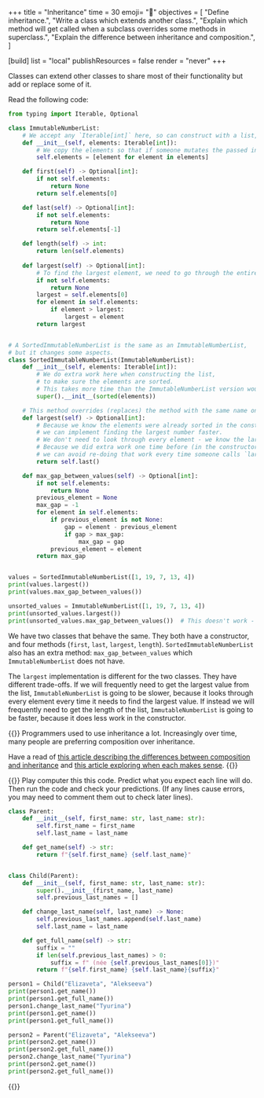 +++
title = "Inheritance"
time = 30
emoji= "🌳"
objectives = [
  "Define inheritance.",
  "Write a class which extends another class.",
  "Explain which method will get called when a subclass overrides some methods in superclass.",
  "Explain the difference between inheritance and composition.",
]

[build]
  list = "local"
  publishResources = false
  render = "never"
+++

Classes can extend other classes to share most of their functionality but add or replace some of it.

Read the following code:

```python
from typing import Iterable, Optional

class ImmutableNumberList:
    # We accept any `Iterable[int]` here, so can construct with a list, a set, or anything else that can be iterated.
    def __init__(self, elements: Iterable[int]):
        # We copy the elements so that if someone mutates the passed in elements list, our copy won't be mutated.
        self.elements = [element for element in elements]

    def first(self) -> Optional[int]:
        if not self.elements:
            return None
        return self.elements[0]

    def last(self) -> Optional[int]:
        if not self.elements:
            return None
        return self.elements[-1]

    def length(self) -> int:
        return len(self.elements)
    
    def largest(self) -> Optional[int]:
        # To find the largest element, we need to go through the entire list (which may take some time).
        if not self.elements:
            return None
        largest = self.elements[0]
        for element in self.elements:
            if element > largest:
                largest = element
        return largest


# A SortedImmutableNumberList is the same as an ImmutableNumberList,
# but it changes some aspects.
class SortedImmutableNumberList(ImmutableNumberList):
    def __init__(self, elements: Iterable[int]):
        # We do extra work here when constructing the list,
        # to make sure the elements are sorted.
        # This takes more time than the ImmutableNumberList version would.
        super().__init__(sorted(elements))

    # This method overrides (replaces) the method with the same name on the super-class.
    def largest(self) -> Optional[int]:
        # Because we know the elements were already sorted in the constructor,
        # we can implement finding the largest number faster.
        # We don't need to look through every element - we know the largest element is at the end.
        # Because we did extra work one time before (in the constructor),
        # we can avoid re-doing that work every time someone calls `largest()`.
        return self.last()

    def max_gap_between_values(self) -> Optional[int]:
        if not self.elements:
            return None
        previous_element = None
        max_gap = -1
        for element in self.elements:
            if previous_element is not None:
                gap = element - previous_element
                if gap > max_gap:
                    max_gap = gap
            previous_element = element
        return max_gap


values = SortedImmutableNumberList([1, 19, 7, 13, 4])
print(values.largest())
print(values.max_gap_between_values())

unsorted_values = ImmutableNumberList([1, 19, 7, 13, 4])
print(unsorted_values.largest())
print(unsorted_values.max_gap_between_values())  # This doesn't work - the superclass doesn't define this method.
```

We have two classes that behave the same. They both have a constructor, and four methods (`first`, `last`, `largest`, `length`). `SortedImmutableNumberList` also has an extra method: `max_gap_between_values` which `ImmutableNumberList` does not have.

The `largest` implementation is different for the two classes. They have different trade-offs. If we will frequently need to get the largest value from the list, `ImmutableNumberList` is going to be slower, because it looks through every element every time it needs to find the largest value. If instead we will frequently need to get the length of the list, `ImmutableNumberList` is going to be faster, because it does less work in the constructor.

{{<note type="Reading">}}
Programmers used to use inheritance a lot. Increasingly over time, many people are preferring composition over inheritance.

Have a read of [this article describing the differences between composition and inheritance](https://sheldonrcohen.medium.com/favoring-composition-over-inheritance-ff2ece6b7b4e) and [this article exploring when each makes sense](https://www.thoughtworks.com/en-gb/insights/blog/composition-vs-inheritance-how-choose).
{{</note>}}

{{<note type="exercise">}}
Play computer this this code. Predict what you expect each line will do. Then run the code and check your predictions. (If any lines cause errors, you may need to comment them out to check later lines).

```python
class Parent:
    def __init__(self, first_name: str, last_name: str):
        self.first_name = first_name
        self.last_name = last_name

    def get_name(self) -> str:
        return f"{self.first_name} {self.last_name}"


class Child(Parent):
    def __init__(self, first_name: str, last_name: str):
        super().__init__(first_name, last_name)
        self.previous_last_names = []

    def change_last_name(self, last_name) -> None:
        self.previous_last_names.append(self.last_name)
        self.last_name = last_name

    def get_full_name(self) -> str:
        suffix = ""
        if len(self.previous_last_names) > 0:
            suffix = f" (née {self.previous_last_names[0]})"
        return f"{self.first_name} {self.last_name}{suffix}"

person1 = Child("Elizaveta", "Alekseeva")
print(person1.get_name())
print(person1.get_full_name())
person1.change_last_name("Tyurina")
print(person1.get_name())
print(person1.get_full_name())

person2 = Parent("Elizaveta", "Alekseeva")
print(person2.get_name())
print(person2.get_full_name())
person2.change_last_name("Tyurina")
print(person2.get_name())
print(person2.get_full_name())
```
{{</note>}}
